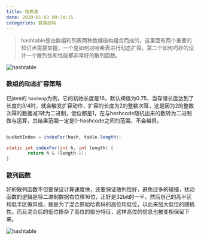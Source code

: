 ```yaml
---
title: 哈希表
date: 2020-01-03 09:34:15
categories: 数据结构
---
```


<blockquote class="blockquote-center">
	hashtable是由数组和列表两种数据结构组合而成的，这里面有两个重要的知识点需要掌握，一个是如何对哈希表进行动态扩容，第二个如何巧妙的设计一个散列性和性能都非常好的散列函数。
</blockquote>

<!-- more -->

![hashtable][1]

[1]: http://cdn.nicexiangcun.com/hashtable.png


### 数组的动态扩容策略
已java的 `hashmap`为例，它的初始长度是16，默认阀值为0.75，当存储长度达到了长度的3/4时，就会触发扩容动作，扩容的长度为2的整数次幂，这是因为2的整数次幂的数据减1转为二进制，低位都是1，在与hashcode随机出来的数转为二进制做与运算，其结果范围一定是0-hashcode之间的范围，不会越界。

```java

bucketIndex = indexFor(hash, table.length);

static int indexFor(int h, int length) {
        return h & (length-1);
}
```

### 散列函数
好的散列函数不但要保证计算速度快，还要保证散列性好，避免过多的碰撞，扰动函数的逻辑是将二进制数据右位移16位，正好是32bit的一半，然后自己的高半区和低半区做异或，就是为了混合原始哈希码的高位和低位，以此来加大低位的随机性。而且混合后的低位掺杂了高位的部分特征，这样高位的信息也被变相保留下来。


![hashtable][2]

[2]: http://cdn.nicexiangcun.com/hashcode.jpg